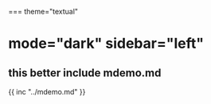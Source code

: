 ===
theme="textual"

mode="dark"
sidebar="left"
===
## this better include mdemo.md
{{ inc "../mdemo.md" }}
